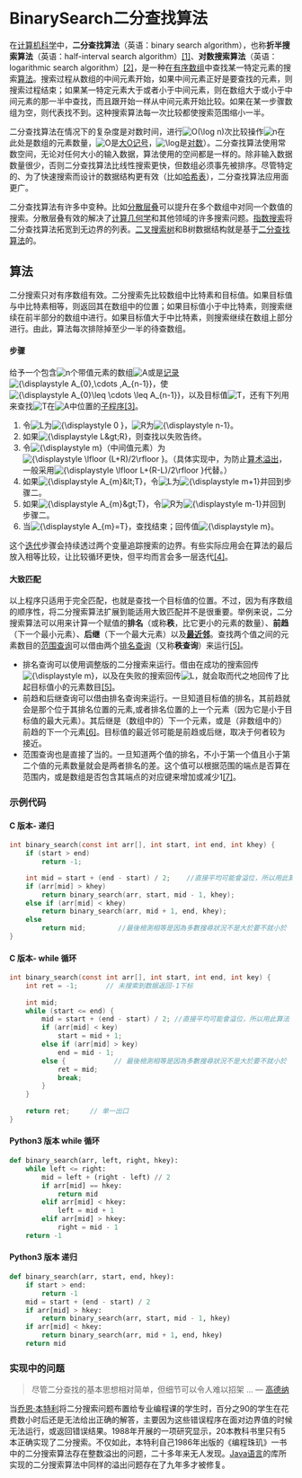 # BinarySearch二分查找算法

在[计算机科学](https://zh.wikipedia.org/wiki/%E8%AE%A1%E7%AE%97%E6%9C%BA%E7%A7%91%E5%AD%A6)中，**二分查找算法**（英语：binary search algorithm），也称**折半搜索算法**（英语：half-interval search algorithm）[\[1\]](https://zh.wikipedia.org/wiki/%E4%BA%8C%E5%88%86%E6%90%9C%E5%B0%8B%E6%BC%94%E7%AE%97%E6%B3%95#cite_note-1)、**对数搜索算法**（英语：logarithmic search algorithm）[\[2\]](https://zh.wikipedia.org/wiki/%E4%BA%8C%E5%88%86%E6%90%9C%E5%B0%8B%E6%BC%94%E7%AE%97%E6%B3%95#cite_note-FOOTNOTEKnuth1998%C2%A76.2.1_%28%22Searching_an_ordered_table%22%29,_subsection_%22Binary_search%22-2)，是一种在[有序数组](https://zh.wikipedia.org/wiki/%E6%9C%89%E5%BA%8F%E6%95%B0%E5%AF%B9)中查找某一特定元素的搜索[算法](https://zh.wikipedia.org/wiki/%E7%AE%97%E6%B3%95)。搜索过程从数组的中间元素开始，如果中间元素正好是要查找的元素，则搜索过程结束；如果某一特定元素大于或者小于中间元素，则在数组大于或小于中间元素的那一半中查找，而且跟开始一样从中间元素开始比较。如果在某一步骤数组为空，则代表找不到。这种搜索算法每一次比较都使搜索范围缩小一半。

二分查找算法在情况下的复杂度是对数时间，进行![O\(\log n\)](https://wikimedia.org/api/rest_v1/media/math/render/svg/aae0f22048ba6b7c05dbae17b056bfa16e21807d)次比较操作![n](https://wikimedia.org/api/rest_v1/media/math/render/svg/a601995d55609f2d9f5e233e36fbe9ea26011b3b)在此处是数组的元素数量，![O](https://wikimedia.org/api/rest_v1/media/math/render/svg/9d70e1d0d87e2ef1092ea1ffe2923d9933ff18fc)是[大O记号](https://zh.wikipedia.org/wiki/%E5%A4%A7O%E7%AC%A6%E5%8F%B7)，![\log ](https://wikimedia.org/api/rest_v1/media/math/render/svg/79e4debd0ab1c6ce342d0172a7643733305c37bc)是[对数](https://zh.wikipedia.org/wiki/%E5%AF%B9%E6%95%B0)）。二分查找算法使用常数空间，无论对任何大小的输入数据，算法使用的空间都是一样的。除非输入数据数量很少，否则二分查找算法比线性搜索更快，但数组必须事先被排序。尽管特定的、为了快速搜索而设计的数据结构更有效（比如[哈希表](https://zh.wikipedia.org/wiki/%E5%93%88%E5%B8%8C%E8%A1%A8)），二分查找算法应用面更广。

二分查找算法有许多中变种。比如[分散层叠](https://zh.wikipedia.org/w/index.php?title=%E5%88%86%E6%95%A3%E5%B1%82%E5%8F%A0&action=edit&redlink=1)可以提升在多个数组中对同一个数值的搜索。分散层叠有效的解决了[计算几何学](https://zh.wikipedia.org/wiki/%E8%AE%A1%E7%AE%97%E5%87%A0%E4%BD%95%E5%AD%A6)和其他领域的许多搜索问题。[指数搜索](https://zh.wikipedia.org/w/index.php?title=Exponential_Search&action=edit&redlink=1)将二分查找算法拓宽到无边界的列表。[二叉搜索树](https://zh.wikipedia.org/wiki/%E4%BA%8C%E5%8F%89%E6%90%9C%E7%B4%A2%E6%A0%91)和B树数据结构就是基于[二分查找算法](https://zh.wikipedia.org/wiki/%E4%BA%8C%E5%88%86%E6%9F%A5%E6%89%BE%E7%AE%97%E6%B3%95)的。

## 算法

二分搜索只对有序数组有效。二分搜索先比较数组中比特素和目标值。如果目标值与中比特素相等，则返回其在数组中的位置；如果目标值小于中比特素，则搜索继续在前半部分的数组中进行。如果目标值大于中比特素，则搜索继续在数组上部分进行。由此，算法每次排除掉至少一半的待查数组。

#### 步骤

给予一个包含![n](https://wikimedia.org/api/rest_v1/media/math/render/svg/a601995d55609f2d9f5e233e36fbe9ea26011b3b)个带值元素的数组![A](https://wikimedia.org/api/rest_v1/media/math/render/svg/7daff47fa58cdfd29dc333def748ff5fa4c923e3)或是[记录](https://zh.wikipedia.org/wiki/%E8%AE%B0%E5%BD%95) ![{\displaystyle A\_{0},\cdots ,A\_{n-1}}](https://wikimedia.org/api/rest_v1/media/math/render/svg/919c30b8cf5a22c8d6fa2a5b08450d71d9048d48)，使![{\displaystyle A\_{0}\leq \cdots \leq A\_{n-1}}](https://wikimedia.org/api/rest_v1/media/math/render/svg/8041fd82c778dc6e84c8a9e8f7e4fd16d3af8117)，以及目标值![T](https://wikimedia.org/api/rest_v1/media/math/render/svg/ec7200acd984a1d3a3d7dc455e262fbe54f7f6e0)，还有下列用来查找![T](https://wikimedia.org/api/rest_v1/media/math/render/svg/ec7200acd984a1d3a3d7dc455e262fbe54f7f6e0)在![A](https://wikimedia.org/api/rest_v1/media/math/render/svg/7daff47fa58cdfd29dc333def748ff5fa4c923e3)中位置的[子程序](https://zh.wikipedia.org/wiki/%E5%AD%90%E7%A8%8B%E5%BC%8F)[\[3\]](https://zh.wikipedia.org/wiki/%E4%BA%8C%E5%88%86%E6%90%9C%E5%B0%8B%E6%BC%94%E7%AE%97%E6%B3%95#cite_note-FOOTNOTEKnuth1998%C2%A76.2.1_%28%22Searching_an_ordered_table%22%29,_subsection_%22Algorithm_B%22-3)。

1. 令![L](https://wikimedia.org/api/rest_v1/media/math/render/svg/103168b86f781fe6e9a4a87b8ea1cebe0ad4ede8)为![{\displaystyle  0 }](https://wikimedia.org/api/rest_v1/media/math/render/svg/2aae8864a3c1fec9585261791a809ddec1489950)，![R](https://wikimedia.org/api/rest_v1/media/math/render/svg/4b0bfb3769bf24d80e15374dc37b0441e2616e33)为![{\displaystyle n-1}](https://wikimedia.org/api/rest_v1/media/math/render/svg/fbd0b0f32b28f51962943ee9ede4fb34198a2521)。
2. 如果![{\displaystyle L&amp;gt;R}](https://wikimedia.org/api/rest_v1/media/math/render/svg/145ce1d631364a50d19ac5264c7dc09d4e158b0a)，则查找以失败告终。
3. 令![{\displaystyle m}](https://wikimedia.org/api/rest_v1/media/math/render/svg/0a07d98bb302f3856cbabc47b2b9016692e3f7bc)（中间值元素）为![{\displaystyle \lfloor \(L+R\)/2\rfloor }](https://wikimedia.org/api/rest_v1/media/math/render/svg/ed16e26ee115a08516277e94cfe5c898b19f7094)。（具体实现中，为防止[算术溢出](https://zh.wikipedia.org/wiki/%E7%AE%97%E8%A1%93%E6%BA%A2%E5%87%BA)，一般采用![{\displaystyle \lfloor L+\(R-L\)/2\rfloor }](https://wikimedia.org/api/rest_v1/media/math/render/svg/de072f6957d10f5935bb05b30b39580753b4dbe6)代替。）
4. 如果![{\displaystyle A\_{m}&amp;lt;T}](https://wikimedia.org/api/rest_v1/media/math/render/svg/3f302eb8600e5c6930a74778a3232e4a1c8d91bc)，令![L](https://wikimedia.org/api/rest_v1/media/math/render/svg/103168b86f781fe6e9a4a87b8ea1cebe0ad4ede8)为![{\displaystyle m+1}](https://wikimedia.org/api/rest_v1/media/math/render/svg/c6f7ed29a2b4a62d3b6af05cd91a58ffc6094201)并回到步骤二。
5. 如果![{\displaystyle A\_{m}&amp;gt;T}](https://wikimedia.org/api/rest_v1/media/math/render/svg/d8f333a047adf793929566dda96ffdf4493cf3b7)，令![R](https://wikimedia.org/api/rest_v1/media/math/render/svg/4b0bfb3769bf24d80e15374dc37b0441e2616e33)为![{\displaystyle m-1}](https://wikimedia.org/api/rest_v1/media/math/render/svg/ecbbd201e0d8f1ccc91cb46362c4b72fa1bbe6c2)并回到步骤二。
6. 当![{\displaystyle A\_{m}=T}](https://wikimedia.org/api/rest_v1/media/math/render/svg/0e65e98f38acc1a2a6e07c43495b3a0058255c6d)，查找结束；回传值![{\displaystyle m}](https://wikimedia.org/api/rest_v1/media/math/render/svg/0a07d98bb302f3856cbabc47b2b9016692e3f7bc)。

这个[迭代](https://zh.wikipedia.org/wiki/%E7%96%8A%E4%BB%A3)步骤会持续透过两个变量追踪搜索的边界。有些实际应用会在算法的最后放入相等比较，让比较循环更快，但平均而言会多一层迭代[\[4\]](https://zh.wikipedia.org/wiki/%E4%BA%8C%E5%88%86%E6%90%9C%E5%B0%8B%E6%BC%94%E7%AE%97%E6%B3%95#cite_note-bottenbruch-4)。

#### 大致匹配

以上程序只适用于完全匹配，也就是查找一个目标值的位置。不过，因为有序数组的顺序性，将二分搜索算法扩展到能适用大致匹配并不是很重要。举例来说，二分搜索算法可以用来计算一个赋值的**排名**（或称**秩**，比它更小的元素的数量）、**前趋**（下一个最小元素）、**后继**（下一个最大元素）以及[**最近邻**](https://zh.wikipedia.org/wiki/%E6%9C%80%E9%84%B0%E8%BF%91%E6%90%9C%E7%B4%A2)。查找两个值之间的元素数目的[范围查询](https://zh.wikipedia.org/w/index.php?title=%E7%AF%84%E5%9C%8D%E6%9F%A5%E8%A9%A2_%28%E8%B3%87%E6%96%99%E7%B5%90%E6%A7%8B%29&action=edit&redlink=1)可以借由两个[排名查询](https://zh.wikipedia.org/w/index.php?title=%E6%8E%92%E5%90%8D%E6%9F%A5%E8%A9%A2&action=edit&redlink=1)（又称**秩查询**）来运行[\[5\]](https://zh.wikipedia.org/wiki/%E4%BA%8C%E5%88%86%E6%90%9C%E5%B0%8B%E6%BC%94%E7%AE%97%E6%B3%95#cite_note-FOOTNOTESedgewickWayne2011%C2%A73.1,_subsection_%22Rank_and_selection%22-5)。

* 排名查询可以使用调整版的二分搜索来运行。借由在成功的搜索回传![{\displaystyle m}](https://wikimedia.org/api/rest_v1/media/math/render/svg/0a07d98bb302f3856cbabc47b2b9016692e3f7bc)，以及在失败的搜索回传![L](https://wikimedia.org/api/rest_v1/media/math/render/svg/103168b86f781fe6e9a4a87b8ea1cebe0ad4ede8)，就会取而代之地回传了比起目标值小的元素数目[\[5\]](https://zh.wikipedia.org/wiki/%E4%BA%8C%E5%88%86%E6%90%9C%E5%B0%8B%E6%BC%94%E7%AE%97%E6%B3%95#cite_note-FOOTNOTESedgewickWayne2011%C2%A73.1,_subsection_%22Rank_and_selection%22-5)。
* 前趋和后继查询可以借由排名查询来运行。一旦知道目标值的排名，其前趋就会是那个位于其排名位置的元素,或者排名位置的上一个元素（因为它是小于目标值的最大元素）。其后继是（数组中的）下一个元素，或是（非数组中的）前趋的下一个元素[\[6\]](https://zh.wikipedia.org/wiki/%E4%BA%8C%E5%88%86%E6%90%9C%E5%B0%8B%E6%BC%94%E7%AE%97%E6%B3%95#cite_note-FOOTNOTEGoldmanGoldman2008461%E2%80%93463-6)。目标值的最近邻可能是前趋或后继，取决于何者较为接近。
* 范围查询也是直接了当的。一旦知道两个值的排名，不小于第一个值且小于第二个值的元素数量就会是两者排名的差。这个值可以根据范围的端点是否算在范围内，或是数组是否包含其端点的对应键来增加或减少1[\[7\]](https://zh.wikipedia.org/wiki/%E4%BA%8C%E5%88%86%E6%90%9C%E5%B0%8B%E6%BC%94%E7%AE%97%E6%B3%95#cite_note-FOOTNOTESedgewickWayne2011%C2%A73.1,_subsection_%22Range_queries%22-7)。

### 示例代码

#### C 版本- 递归

```c
int binary_search(const int arr[], int start, int end, int khey) {
	if (start > end)
		return -1;

	int mid = start + (end - start) / 2;    //直接平均可能會溢位，所以用此算法
	if (arr[mid] > khey)
		return binary_search(arr, start, mid - 1, khey);
	else if (arr[mid] < khey)
		return binary_search(arr, mid + 1, end, khey);
	else
	    return mid;        //最後檢測相等是因為多數搜尋狀況不是大於要不就小於
}
```

#### C 版本- while 循环

```c
int binary_search(const int arr[], int start, int end, int key) {
    int ret = -1;       // 未搜索到数据返回-1下标
    
	int mid;
	while (start <= end) {
		mid = start + (end - start) / 2; //直接平均可能會溢位，所以用此算法
		if (arr[mid] < key)
			start = mid + 1;
		else if (arr[mid] > key)
			end = mid - 1;
		else {            // 最後檢測相等是因為多數搜尋狀況不是大於要不就小於
			ret = mid;  
            break;
        }
	}
	
	return ret;     // 单一出口
}
```

#### Python3 版本 while 循环

```python
def binary_search(arr, left, right, hkey):
    while left <= right:
        mid = left + (right - left) // 2
        if arr[mid] == hkey:
            return mid
        elif arr[mid] < hkey:
            left = mid + 1
        elif arr[mid] > hkey:
            right = mid - 1
    return -1
```

#### Python3 版本 递归

```python
def binary_search(arr, start, end, hkey):
	if start > end:
		return -1
	mid = start + (end - start) / 2
	if arr[mid] > hkey:
		return binary_search(arr, start, mid - 1, hkey)
	if arr[mid] < hkey:
		return binary_search(arr, mid + 1, end, hkey)
	return mid
```

### 实现中的问题

> 尽管二分查找的基本思想相对简单，但细节可以令人难以招架 ... — [高德纳](https://zh.wikipedia.org/wiki/%E9%AB%98%E5%BE%B7%E7%BA%B3)

当[乔恩·本特利](https://zh.wikipedia.org/w/index.php?title=%E4%B9%94%E6%81%A9%C2%B7%E6%9C%AC%E7%89%B9%E5%88%A9&action=edit&redlink=1)将二分搜索问题布置给专业编程课的学生时，百分之90的学生在花费数小时后还是无法给出正确的解答，主要因为这些错误程序在面对边界值的时候无法运行，或返回错误结果。1988年开展的一项研究显示，20本教科书里只有5本正确实现了二分搜索。不仅如此，本特利自己1986年出版的《编程珠玑》一书中的二分搜索算法存在整数溢出的问题，二十多年来无人发现。[Java语言](https://zh.wikipedia.org/wiki/Java)的库所实现的二分搜索算法中同样的溢出问题存在了九年多才被修复。

